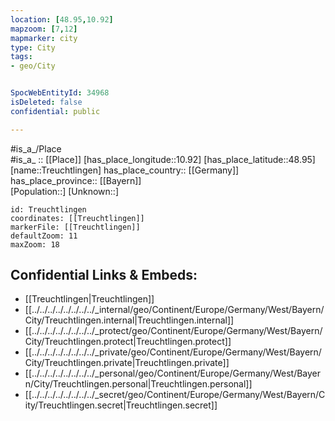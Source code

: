 ```yaml
---
location: [48.95,10.92] 
mapzoom: [7,12] 
mapmarker: city 
type: City
tags:
- geo/City


SpocWebEntityId: 34968
isDeleted: false
confidential: public

---
```

#is_a_/Place  
#is_a_ :: [[Place]] 
[has_place_longitude::10.92] 
[has_place_latitude::48.95] 
[name::Treuchtlingen] 
has_place_country:: [[Germany]]  
has_place_province:: [[Bayern]]  
[Population::] 
[Unknown::] 


```leaflet
id: Treuchtlingen
coordinates: [[Treuchtlingen]] 
markerFile: [[Treuchtlingen]] 
defaultZoom: 11 
maxZoom: 18
```


## Confidential Links & Embeds: 
- [[Treuchtlingen|Treuchtlingen]]  
- [[../../../../../../../../_internal/geo/Continent/Europe/Germany/West/Bayern/City/Treuchtlingen.internal|Treuchtlingen.internal]] 
- [[../../../../../../../../_protect/geo/Continent/Europe/Germany/West/Bayern/City/Treuchtlingen.protect|Treuchtlingen.protect]] 
- [[../../../../../../../../_private/geo/Continent/Europe/Germany/West/Bayern/City/Treuchtlingen.private|Treuchtlingen.private]] 
- [[../../../../../../../../_personal/geo/Continent/Europe/Germany/West/Bayern/City/Treuchtlingen.personal|Treuchtlingen.personal]] 
- [[../../../../../../../../_secret/geo/Continent/Europe/Germany/West/Bayern/City/Treuchtlingen.secret|Treuchtlingen.secret]] 
